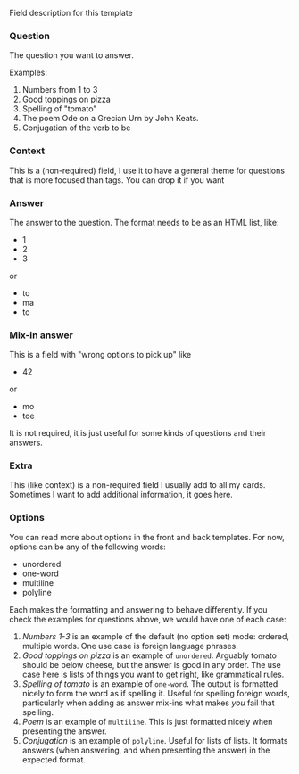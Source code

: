 Field description for this template

### Question

The question you want to answer.

Examples:

1. Numbers from 1 to 3
2. Good toppings on pizza
3. Spelling of "tomato"
4. The poem Ode on a Grecian Urn by John Keats.
5. Conjugation of the verb to be

### Context

This is a (non-required) field, I use it to have a general theme for questions that is more focused than tags. You can drop it if you want

### Answer

The answer to the question. The format needs to be as an HTML list, like:

- 1
- 2
- 3

or

- to
- ma
- to

### Mix-in answer

This is a field with "wrong options to pick up" like

- 42

or

- mo
- toe

It is not required, it is just useful for some kinds of questions and their answers.

### Extra

This (like context) is a non-required field I usually add to all my cards. Sometimes I want to add additional information, it goes here.

### Options

You can read more about options in the front and back templates. For now, options can be any of the following words:

- unordered
- one-word
- multiline
- polyline

Each makes the formatting and answering to behave differently. If you check the examples for questions above, we would have one of each case:

1. _Numbers 1-3_ is an example of the default (no option set) mode: ordered, multiple words. One use case is foreign language phrases.
2. _Good toppings on pizza_ is an example of `unordered`. Arguably tomato should be below cheese, but the answer is good in any order. The use case here is lists of things you want to get right, like grammatical rules.
3. _Spelling of tomato_ is an example of `one-word`. The output is formatted nicely to form the word as if spelling it. Useful for spelling foreign words, particularly when adding as answer mix-ins what makes _you_ fail that spelling.
4. _Poem_ is an example of `multiline`. This is just formatted nicely when presenting the answer.
5. _Conjugation_ is an example of `polyline`. Useful for lists of lists. It formats answers (when answering, and when presenting the answer) in the expected format.